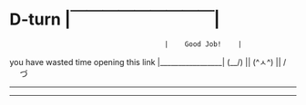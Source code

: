 # D-turn                                  |￣￣￣￣￣￣￣￣￣|  
                                          |    Good Job!    |
you have wasted time opening this link    |_________________|
                                          (\__/) || 
                                          (^ㅅ^) || 
                                          / 　 づ
_______________________________________________________________________________________                                        
    
________________________________________________________________________________________                                         

